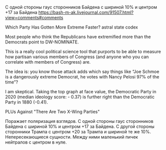 С одной стороны гаус сторонников Байдена с шириной 10% и центром +17 за Байдена
  https://bash-m-ak.livejournal.com/91507.html?view=comments#comments
  
  
 Which Party Has Gotten More Extreme Faster?
 astral state codex
 
 Most people who think the Republicans have extremified more than the Democrats point to DW-NOMINATE.

This is a really cool political science tool that purports to be able to measure how partisan various members of Congress (and anyone who you can correlate with members of Congress) are.

The idea is: you know those attack adds which say things like “Joe Schmoe is a dangerously extreme Democrat, he votes with Nancy Pelosi 97% of the time”? 

I am skeptical. Taking the top graph at face value, the Democratic Party in 2020 (median ideology score: - 0.37) is further right than the Democratic Party in 1880 (-0.41).




PLUs
Against "There Are Two X-Wing Parties"

Поражает поляризация взглядов. С одной стороны гаус сторонников Байдена с шириной 10% и центром +17 за Байдена. С другой стороны сторонники Трампа с центром +20 за Трампа и шириной те же 10%. Непересекающиеся сущности. Между ними маленький пичек нейтралов с центром в нуле.
